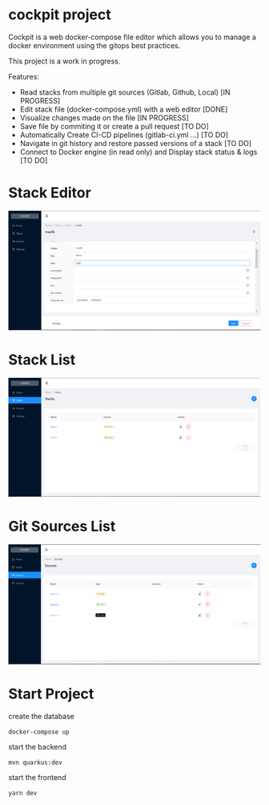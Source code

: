 # cockpit project

Cockpit is a web docker-compose file editor which allows you to manage a docker environment using the gitops best practices. 

This project is a work in progress.

Features: 

* Read stacks from multiple git sources (Gitlab, Github, Local) [IN PROGRESS]
* Edit stack file (docker-compose.yml) with a web editor [DONE]
* Visualize changes made on the file [IN PROGRESS]
* Save file by commiting it or create a pull request [TO DO]
* Automatically Create CI-CD pipelines (gitlab-ci.yml ...) [TO DO]
* Navigate in git history and restore passed versions of a stack [TO DO]
* Connect to Docker engine (in read only) and Display stack status & logs [TO DO]

# Stack Editor

![cockpit](./doc/cockpit-editor.png)

# Stack List

![cockpit](./doc/cockpit-stacks.png)

# Git Sources List
![cockpit](./doc/cockpit-sources.png)
# Start Project

create the database
```
docker-compose up
```
start the backend
```
mvn quarkus:dev
```
start the frontend
```
yarn dev
```